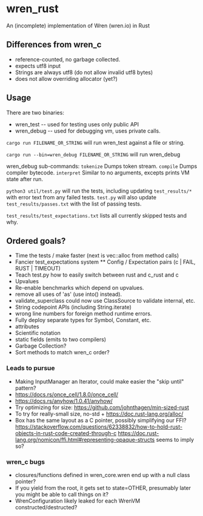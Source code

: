 # wren_rust
An (incomplete) implementation of Wren (wren.io) in Rust

## Differences from wren_c
* reference-counted, no garbage collected.
* expects utf8 input
* Strings are always utf8 (do not allow invalid utf8 bytes)
* does not allow overriding allocator (yet?)

## Usage

There are two binaries:
- wren_test -- used for testing uses only public API
- wren_debug -- used for debugging vm, uses private calls.

`cargo run FILENAME_OR_STRING`
will run wren_test against a file or string.


`cargo run --bin=wren_debug FILENAME_OR_STRING` will run wren_debug

wren_debug sub-commands:
`tokenize` Dumps token stream.
`compile`  Dumps compiler bytecode.
`interpret` Similar to no arguments, excepts prints VM state after run.


`python3 util/test.py` will run the tests, including updating `test_results/*`
with error text from any failed tests.  `test.py` will also update
`test_results/passes.txt` with the list of passing tests.

`test_results/test_expectations.txt` lists all currently skipped tests and why.

## Ordered goals?
* Time the tests / make faster (next is vec::alloc from method calls)
* Fancier test_expectations system
 ** Config / Expectation pairs (c | FAIL, RUST | TIMEOUT)
* Teach test.py how to easily switch between rust and c_rust and c
* Upvalues
* Re-enable benchmarks which depend on upvalues.
* remove all uses of 'as' (use into() instead).
* validate_superclass could now use ClassSource to validate internal, etc.
* String codepoint APIs (including String.iterate)
* wrong line numbers for foreign method runtime errors.
* Fully deploy separate types for Symbol, Constant, etc.
* attributes
* Scientific notation
* static fields (emits to two compilers)
* Garbage Collection?
* Sort methods to match wren_c order?

### Leads to pursue
* Making InputManager an Iterator, could make easier the "skip until" pattern?
* https://docs.rs/once_cell/1.8.0/once_cell/
* https://docs.rs/anyhow/1.0.41/anyhow/
* Try optimizing for size: https://github.com/johnthagen/min-sized-rust
* To try for really-small size, no-std + https://doc.rust-lang.org/alloc/
* Box has the same layout as a C pointer, possibly simplifying our FFI?
https://stackoverflow.com/questions/62338832/how-to-hold-rust-objects-in-rust-code-created-through-c
https://doc.rust-lang.org/nomicon/ffi.html#representing-opaque-structs seems to imply so?

### wren_c bugs
* closures/functions defined in wren_core.wren end up with a null class pointer?
* If you yield from the root, it gets set to state=OTHER, presumably later you
might be able to call things on it?
* WrenConfiguration likely leaked for each WrenVM constructed/destructed?